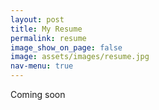 ```yaml
---
layout: post
title: My Resume
permalink: resume
image_show_on_page: false
image: assets/images/resume.jpg
nav-menu: true
---
```

Coming soon
